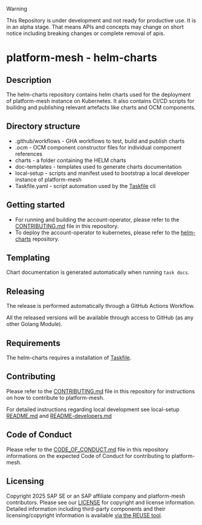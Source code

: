 > [!WARNING]
> This Repository is under development and not ready for productive use. It is in an alpha stage. That means APIs and concepts may change on short notice including breaking changes or complete removal of apis.

# platform-mesh - helm-charts

## Description

The helm-charts repository contains helm charts used for the deployment of platform-mesh instance on Kubernetes. It also contains CI/CD scripts for builidng and publishing relevant artefacts like charts and OCM components.

## Directory structure
- .github/workflows - GHA workflows to test, build and publish charts
- .ocm - OCM component constructor files for individual component references
- charts - a folder containing the HELM charts
- doc-templates - templates used to generate charts documentation
- local-setup - scripts and manifest used to bootstrap a local developer instance of platform-mesh
- Taskfile.yaml - script automation used by the [Taskfile](https://taskfile.dev/) cli

## Getting started

- For running and building the account-operator, please refer to the [CONTRIBUTING.md](CONTRIBUTING.md) file in this repository.
- To deploy the account-operator to kubernetes, please refer to the [helm-charts](https://github.com/platform-mesh/helm-charts) repository. 

## Templating

Chart documentation is generated automatically when running `task docs`.

## Releasing

The release is performed automatically through a GitHub Actions Workflow.

All the released versions will be available through access to GitHub (as any other Golang Module).

## Requirements

The helm-charts requires a installation of [Taskfile](https://taskfile.dev/).

## Contributing

Please refer to the [CONTRIBUTING.md](CONTRIBUTING.md) file in this repository for instructions on how to contribute to platform-mesh. 

For detailed instructions regarding local development see local-setup [README.md](local-setup/README.md) and [README-developers.md](local-setup/README-developers.md)

## Code of Conduct

Please refer to the [CODE_OF_CONDUCT.md](CODE_OF_CONDUCT.md) file in this repository informations on the expected Code of Conduct for contributing to platform-mesh.

## Licensing

Copyright 2025 SAP SE or an SAP affiliate company and platform-mesh contributors. Please see our [LICENSE](LICENSE) for copyright and license information. Detailed information including third-party components and their licensing/copyright information is available [via the REUSE tool](https://api.reuse.software/info/github.com/platform-mesh/helm-charts).

